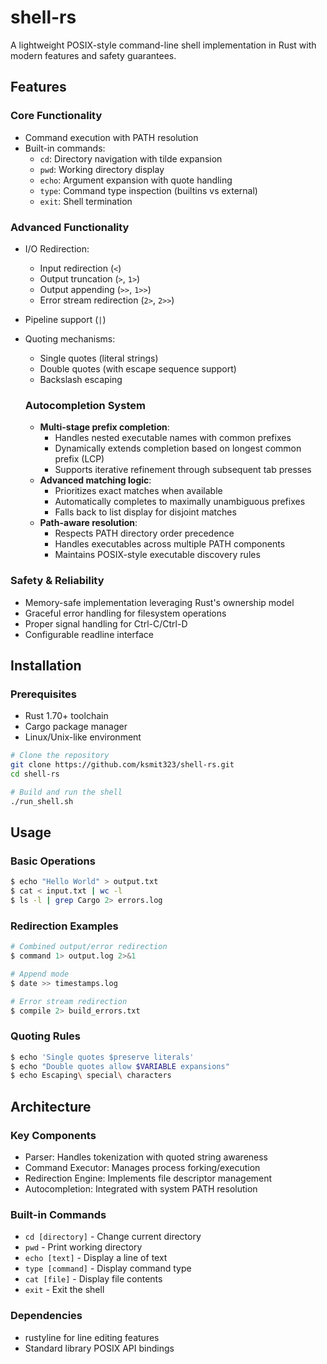 # shell-rs

A lightweight POSIX-style command-line shell implementation in Rust with modern features and safety guarantees.

## Features

### Core Functionality
- Command execution with PATH resolution
- Built-in commands:
  - `cd`: Directory navigation with tilde expansion
  - `pwd`: Working directory display
  - `echo`: Argument expansion with quote handling
  - `type`: Command type inspection (builtins vs external)
  - `exit`: Shell termination

### Advanced Functionality
- I/O Redirection:
  - Input redirection (`<`)
  - Output truncation (`>`, `1>`)
  - Output appending (`>>`, `1>>`)
  - Error stream redirection (`2>`, `2>>`)
- Pipeline support (`|`)
- Quoting mechanisms:
  - Single quotes (literal strings)
  - Double quotes (with escape sequence support)
  - Backslash escaping
  
  ### Autocompletion System
  - **Multi-stage prefix completion**:
    - Handles nested executable names with common prefixes
    - Dynamically extends completion based on longest common prefix (LCP)
    - Supports iterative refinement through subsequent tab presses
  - **Advanced matching logic**:
    - Prioritizes exact matches when available
    - Automatically completes to maximally unambiguous prefixes
    - Falls back to list display for disjoint matches
  - **Path-aware resolution**:
    - Respects PATH directory order precedence
    - Handles executables across multiple PATH components
    - Maintains POSIX-style executable discovery rules

### Safety & Reliability
- Memory-safe implementation leveraging Rust's ownership model
- Graceful error handling for filesystem operations
- Proper signal handling for Ctrl-C/Ctrl-D
- Configurable readline interface

## Installation

### Prerequisites
- Rust 1.70+ toolchain
- Cargo package manager
- Linux/Unix-like environment

```bash
# Clone the repository
git clone https://github.com/ksmit323/shell-rs.git
cd shell-rs

# Build and run the shell
./run_shell.sh
```

## Usage

### Basic Operations
```bash
$ echo "Hello World" > output.txt
$ cat < input.txt | wc -l
$ ls -l | grep Cargo 2> errors.log
```

### Redirection Examples
```bash
# Combined output/error redirection
$ command 1> output.log 2>&1

# Append mode
$ date >> timestamps.log

# Error stream redirection
$ compile 2> build_errors.txt
```

### Quoting Rules
```bash
$ echo 'Single quotes $preserve literals'
$ echo "Double quotes allow $VARIABLE expansions"
$ echo Escaping\ special\ characters
```

## Architecture

### Key Components
- Parser: Handles tokenization with quoted string awareness
- Command Executor: Manages process forking/execution
- Redirection Engine: Implements file descriptor management
- Autocompletion: Integrated with system PATH resolution 

### Built-in Commands

- `cd [directory]` - Change current directory
- `pwd` - Print working directory
- `echo [text]` - Display a line of text
- `type [command]` - Display command type
- `cat [file]` - Display file contents
- `exit` - Exit the shell

### Dependencies
- rustyline for line editing features
- Standard library POSIX API bindings